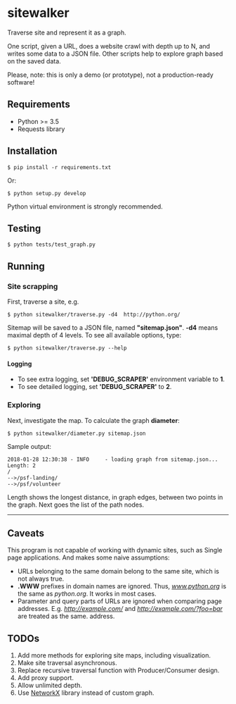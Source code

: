 # sitewalker

Traverse site and represent it as a graph.

One script, given a URL, does a website crawl with depth up to N,
and writes some data to a JSON file. Other scripts help to explore graph based on
the saved data.

Please, note: this is only a demo (or prototype), not a production-ready software!

## Requirements

* Python >= 3.5
* Requests library

## Installation

```
$ pip install -r requirements.txt
```

Or:

```
$ python setup.py develop
```

Python virtual environment is strongly recommended.

## Testing

```
$ python tests/test_graph.py
```

## Running

### Site scrapping

First, traverse a site, e.g.

```
$ python sitewalker/traverse.py -d4  http://python.org/
```

Sitemap will be saved to a JSON file, named **"sitemap.json"**.
**-d4** means maximal depth of 4 levels. To see all available options, type:

```
$ python sitewalker/traverse.py --help
```

#### Logging

* To see extra logging, set **'DEBUG_SCRAPER'** environment variable to **1**.
* To see detailed logging, set **'DEBUG_SCRAPER'** to **2**.


### Exploring

Next, investigate the map. To calculate the graph **diameter**:

```
$ python sitewalker/diameter.py sitemap.json
```

Sample output:

```
2018-01-28 12:30:38 - INFO     - loading graph from sitemap.json...
Length: 2
/
-->/psf-landing/
-->/psf/volunteer
```

Length shows the longest distance, in graph edges, between two points in the graph.
Next goes the list of the path nodes.

- - -

## Caveats

This program is not capable of working with dynamic sites, such as Single page
applications. And makes some naive assumptions:

* URLs belonging to the same domain belong to the same site, which is not always true.
* **.WWW** prefixes in domain names are ignored. Thus, *www.python.org* is the same
  as *python.org*. It works in most cases.
* Parameter and query parts of URLs are ignored when comparing page addresses. E.g.
  *http://example.com/* and  *http://example.com/?foo=bar* are treated as the same.
  address.

## TODOs

1. Add more methods for exploring site maps, including visualization.
1. Make site traversal asynchronous.
1. Replace recursive traversal function with Producer/Consumer design.
1. Add proxy support.
1. Allow unlimited depth.
1. Use  [NetworkX](https://networkx.github.io/) library instead of custom graph.
